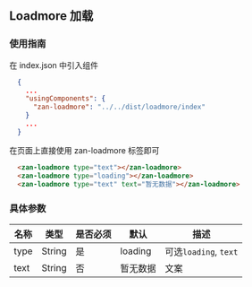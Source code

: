 ## Loadmore 加载

### 使用指南
在 index.json 中引入组件
```json
  {
    ...
    "usingComponents": {
      "zan-loadmore": "../../dist/loadmore/index"
    }
    ...
  }
```

在页面上直接使用 zan-loadmore 标签即可
```html
  <zan-loadmore type="text"></zan-loadmore>
  <zan-loadmore type="loading"></zan-loadmore>
  <zan-loadmore type="text" text="暂无数据"></zan-loadmore>
```

### 具体参数
| 名称    | 类型            | 是否必须 | 默认  | 描述              |
| ------- | --------------- | -------- | ----- | ----------------- |
| type  | String | 是       | loading | 可选`loading`, `text` |
| text  | String | 否       | 暂无数据 | 文案 |
